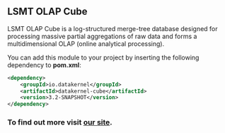 ## LSMT OLAP Cube

LSMT OLAP Cube is a log-structured merge-tree database designed for processing massive partial aggregations of 
raw data and forms a multidimensional OLAP (online analytical processing). 

You can add this module to your project by inserting the following dependency to **pom.xml**:
```xml
<dependency>
    <groupId>io.datakernel</groupId>
    <artifactId>datakernel-cube</artifactId>
    <version>3.2-SNAPSHOT</version>
</dependency>
```

### To find out more visit [our site](https://datakernel.io/docs/cloud/cube.html).
